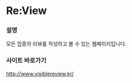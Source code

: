 Re:View
======
  
### 설명  
모든 업종의 리뷰를 작성하고 볼 수 있는 웹페이지입니다.

### 사이트 바로가기
http://www.visiblereview.kr/

